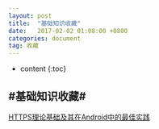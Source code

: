 ```yaml
---
layout: post
title:  "基础知识收藏"
date:   2017-02-02 01:08:00 +0800
categories: document
tag: 收藏
---
```


* content
{:toc}




#基础知识收藏#
---
[HTTPS理论基础及其在Android中的最佳实践](http://blog.csdn.net/iispring/article/details/51615631)